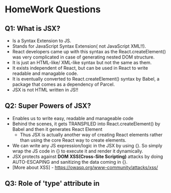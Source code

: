 # HomeWork Questions
## Q1: What is JSX?
  - Is a Syntax Extension to JS.
  - Stands for JavaScript Syntax Extension( not JavaScript XML!!).
  - React developers came up with this syntax as the React.createElement() was very complicated in case of generating nested DOM structure.
  - It is just an HTML-like/ XML-like syntax but not the same as them.
  - It exists independent of React, but can be used in React to write readable and managable code.
  - It is eventually converted to React.createElement() syntax by Babel, a package that comes as a dependency of Parcel.
  - JSX is not HTML written in JS!!

## Q2: Super Powers of JSX?
  - Enables us to write easy, readable and manageable code
  - Behind the scenes, it gets TRANSPILED into React.createElement() by Babel and then it generates React Element
    - Thus JSX is actually another way of creating React elements rather than using the core React way to create elements. 
  - We can write any JS expression/logic in the JSX by using {}. So simply wrap the JS code in {} to execute it and render it dynamically.
  - JSX protects against **DOM XSS(Cross-Site Scripting)** attacks by doing AUTO-ESCAPING and sanitizing the data coming in {}.
  - [More about XSS] - https://owasp.org/www-community/attacks/xss/
 
## Q3: Role of 'type' attribute in <script> tags? What options can I use there?
  - It is used to tell the browser what type of script is it. 
  - Types of scripts are: 
    - Normal/ Classic script
    - Module Script
  - We can assign 3 values to 'type' attribute:
    - `type = ""` ie empty string / don't set the attribute only : In case of normal classic JS script
    - `type = "module" ` : In case of Module Script, This value causes the code to be treated as a JavaScript module.
  
## Q4: {TitleComponent()} vs `<TitleComponent/>` vs `<TitleComponent></TitleComponent>`?
  
  All three are methods to render the TitleComponent functional component in some other component or React element.
  - `{TitleComponent()}` : call the TitleComponent function since Fucntional components are at the end of the day JS functions
  - `<TitleComponent/>` : Using self-closing tags
  - `<TitleComponent></TitleComponent>` : Using opening and closing tags
    
## Q5: Can we have multiple root elements in React using multiple createRoot()?
  - Yes we can have. [Read More](https://react.dev/reference/react-dom/client/createRoot#usage)
  - In case our app is fully built using React, simply have a single root for the entire app.
  - But in case our app/page is justy partially built with React, then we can have multiple createRoot(), and then use multiple root.render() methods to display different content in each root

## Q6: Can we have nested fragments in React?
  - Yes we can have nested fragments

## Q7: What makes our web app code so readable in case of React? Is it just React itself?
  - It is not just React, it is because of JSX that our code becomes much more readable! Otherwise, the conventional way of createReactElement() was very cumbersome!

### Important Resources: 
  - [Read about XSS](https://www.stackhawk.com/blog/react-xss-guide-examples-and-prevention/)
  - [OWASP Article on XSS](https://owasp.org/www-community/attacks/xss/)
  - [Read about React Fragments](https://legacy.reactjs.org/docs/fragments.html)
  - [How JSX prevents injection attacks](https://legacy.reactjs.org/docs/introducing-jsx.html#jsx-prevents-injection-attacks)

  
